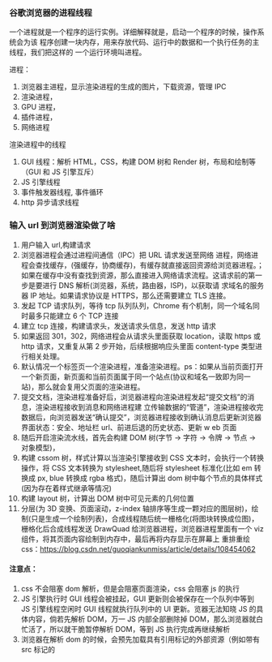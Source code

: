 <!--
 * @Author: 谢树宏
 * @Date: 2022-02-14 09:10:06
 * @LastEditors: 谢树宏 384180258@qq.com
 * @LastEditTime: 2023-05-30
 * @FilePath: /about-study/浏览器工作原理.md
-->

### 谷歌浏览器的进程线程

一个进程就是一个程序的运行实例。详细解释就是，启动一个程序的时候，操作系统会为该
程序创建一块内存，用来存放代码、运行中的数据和一个执行任务的主线程，我们把这样的
一个运行环境叫进程。

进程：

1. 浏览器主进程，显示渲染进程的生成的图片，下载资源，管理 IPC
2. 渲染进程，
3. GPU 进程，
4. 插件进程，
5. 网络进程

渲染进程中的线程

1. GUI 线程：解析 HTML，CSS，构建 DOM 树和 Render 树，布局和绘制等 （GUI 和 JS 引擎互斥）
2. JS 引擎线程
3. 事件触发器线程, 事件循环
4. http 异步请求线程

### 输入 url 到浏览器渲染做了啥

1. 用户输入 url,构建请求
2. 浏览器进程会通过进程间通信（IPC）把 URL 请求发送⾄⽹络 进程，网络进程会查找缓存，(强缓存，协商缓存)，有缓存就直接返回资源给浏览器进程。；如果在缓存中没有查找到资源，那么直接进⼊⽹络请求流程。这请求前的第⼀步是要进⾏ DNS 解析(浏览器，系统，路由器，ISP)，以获取请 求域名的服务器 IP 地址。如果请求协议是 HTTPS，那么还需要建⽴ TLS 连接。
3. 发起 TCP 请求队列，等待 tcp 队列队列，Chrome 有个机制，同⼀个域名同时最多只能建⽴ 6 个 TCP 连接
4. 建立 tcp 连接，构建请求头，发送请求头信息，发送 http 请求
5. 如果返回 301，302，网络进程会从请求头里面获取 location，读取 https 或 http 请求，又重复从第 2 步开始，后续根据响应头里面 content-type 类型进行相关处理。
6. 默认情况一个标签页一个渲染进程，准备渲染进程。ps：如果从当前页面打开一个新页面，新页面和当前页面属于同一个站点(协议和域名一致即为同一站)，那么就会复用父页面的渲染进程。
7. 提交文档，渲染进程准备好后，浏览器进程向渲染进程发起“提交⽂档”的消息，渲染进程接收到消息和⽹络进程建 ⽴传输数据的“管道”，渲染进程接收完数据后，向浏览器发送“确认提交”，浏览器进程接收到确认消息后更新浏览器界⾯状态：安全、地址栏 url、前进后退的历史状态、更新 w eb ⻚⾯
8. 随后开启渲染流水线，首先会构建 DOM 树(字节 → 字符 → 令牌 → 节点 → 对象模型)，
9. 构建 cssom 树，样式计算以当渲染引擎接收到 CSS ⽂本时，会执⾏⼀个转换操作，将 CSS ⽂本转换为 stylesheet,随后将 stylesheet 标准化(比如 em 转换成 px, blue 转换成 rgba 格式)，随后计算出 dom 树中每个节点的具体样式(因为存在着样式继承等情况)
10. 构建 layout 树，计算出 DOM 树中可⻅元素的⼏何位置
11. 分层(为 3D 变换、⻚⾯滚动，z-index 轴排序等生成一颗对应的图层树)，绘制(只是生成一个绘制列表)，合成线程随后统一栅格化(将图块转换成位图)，栅格化后合成线程发送 DrawQuad 给浏览器进程，浏览器进程里面有一个 viz 组件，将其⻚⾯内容绘制到内存中，最后再将内存显⽰在屏幕上
    重排重绘 css：https://blog.csdn.net/guoqiankunmiss/article/details/108454062

#### 注意点：

1. css 不会阻塞 dom 解析，但是会阻塞页面渲染，css 会阻塞 js 的执行
2. JS 引擎执行时 GUI 线程会被挂起，GUI 更新则会被保存在一个队列中等到 JS 引擎线程空闲时 GUI 线程就执行队列中的 UI 更新。览器无法知晓 JS 的具体内容，倘若先解析 DOM，万一 JS 内部全部删除掉 DOM，那么浏览器就白忙活了，所以就干脆暂停解析 DOM，等到 JS 执行完成再继续解析
3. 浏览器在解析 dom 的时候，会预先加载具有引用标记的外部资源（例如带有 src 标记的<script>标签），等待解析到标签时，无需进行加载，直接运行提高效率

#### async 和 defer

1. 如果 src 所链接的外部资源没有 async，那么当执行到 script 标签时，dom 解析会暂停，直到 src 下载，执行完才继续解析 dom 树
2. 当浏览器遇到带有 async 属性的 script 时，请求该脚本的网络请求是异步的，不会阻塞浏览器解析 HTML，一旦网络请求回来之后，如果此时 HTML 还没有解析完，浏览器会暂停解析，先让 JS 引擎执行代码，执行完毕后再进行解析
3. 当浏览器遇到带有 defer 属性的 script 时，获取该脚本的网络请求也是异步的，不会阻塞浏览器解析 HTML，一旦网络请求回来之后，如果此时 HTML 还没有解析完，浏览器不会暂停解析并执行 JS 代码，而是等待 HTML 解析完毕再执行 JS 代码

https://juejin.cn/post/6894629999215640583

### preload 预加载 和 prefetch 预提取

prefetch：标识了 prefetch 之后会在浏览器空闲时预先获取将来可能访问的文档，存储在缓存之, 等到下一次使用时立即加载，增加加载速度
preload：标识了哪一些资源是在加载后立即需要使用的，可以再浏览器的主渲染机制介入前就进行预加载，这样可以让资源更早地加载，不阻塞页面的初步渲染，提高性能

各自的使用场景：
prefetch：一些异步的 js 模块，大概率会被访问到的资源
preload：隐藏在脚本、样式中的首屏关键资源，建议使用 preload

### html 页面的生命周期

1. DOMContentLoaded：浏览器已经完全加载了 HTML，DOM 树已经构建完毕，但是像是 <img>和样式表等外部资源可能并没有下载完毕。
2. load： 浏览器已经加载了所有的资源（图像，样式表等）。
3. beforeunload：离开时触发
4. unload：离开时触发

### 为什么 css 动画比 js 动画高效
